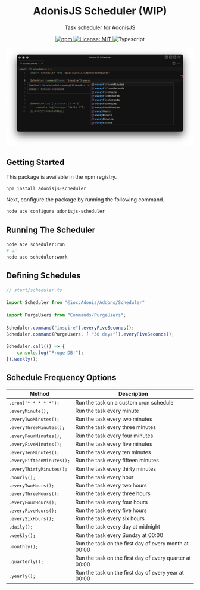 <div align="center">
  <h1><b>AdonisJS Scheduler (WIP)</b></h1>

  <p>Task scheduler for AdonisJS</p>

  <p>
    <a href="https://npmjs.org/package/adonisjs-scheduler" target="_blank">
      <img alt="npm" src="https://img.shields.io/npm/v/adonisjs-scheduler.svg?style=for-the-badge&logo=npm" />
    </a>
    <a href="https://github.com/KABBOUCHI/adonisjs-scheduler/blob/master/LICENSE.md" target="_blank">
      <img alt="License: MIT" src="https://img.shields.io/npm/l/adonisjs-scheduler?color=blueviolet&style=for-the-badge" />
    </a>
    <img alt="Typescript" src="https://img.shields.io/badge/Typescript-294E80.svg?style=for-the-badge&logo=typescript" />
  </p>
</div>

<p align="center">
    <img src="https://raw.githubusercontent.com/KABBOUCHI/adonisjs-scheduler/master/example.png" alt="Scheduler code example">
</p>

## Getting Started

This package is available in the npm registry.

```bash
npm install adonisjs-scheduler
```

Next, configure the package by running the following command.

```bash
node ace configure adonisjs-scheduler
```

## Running The Scheduler

```sh
node ace scheduler:run
# or
node ace scheduler:work
```

## Defining Schedules
```ts
// start/scheduler.ts

import Scheduler from "@ioc:Adonis/Addons/Scheduler"

import PurgeUsers from "Commands/PurgeUsers";

Scheduler.command("inspire").everyFiveSeconds();
Scheduler.command(PurgeUsers, [ "30 days"]).everyFiveSeconds();

Scheduler.call(() => {
    console.log("Pruge DB!");
}).weekly();
```

## Schedule Frequency Options

Method  | Description
------------- | -------------
`.cron('* * * * *');`  |  Run the task on a custom cron schedule
`.everyMinute();`  |  Run the task every minute
`.everyTwoMinutes();`  |  Run the task every two minutes
`.everyThreeMinutes();`  |  Run the task every three minutes
`.everyFourMinutes();`  |  Run the task every four minutes
`.everyFiveMinutes();`  |  Run the task every five minutes
`.everyTenMinutes();`  |  Run the task every ten minutes
`.everyFifteenMinutes();`  |  Run the task every fifteen minutes
`.everyThirtyMinutes();`  |  Run the task every thirty minutes
`.hourly();`  |  Run the task every hour
`.everyTwoHours();`  |  Run the task every two hours
`.everyThreeHours();`  |  Run the task every three hours
`.everyFourHours();`  |  Run the task every four hours
`.everyFiveHours();`  |  Run the task every five hours
`.everySixHours();`  |  Run the task every six hours
`.daily();`  |  Run the task every day at midnight
`.weekly();`  |  Run the task every Sunday at 00:00
`.monthly();`  |  Run the task on the first day of every month at 00:00
`.quarterly();` |  Run the task on the first day of every quarter at 00:00
`.yearly();`  |  Run the task on the first day of every year at 00:00

